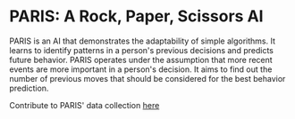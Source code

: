 # PARIS: A Rock, Paper, Scissors AI

PARIS is an AI that demonstrates the adaptability of simple algorithms. It learns to identify patterns in a person's previous decisions and predicts future behavior. PARIS operates under the assumption that more recent events are more important in a person's decision. It aims to find out the number of previous moves that should be considered for the best behavior prediction. 

Contribute to PARIS' data collection [here](http://eightants.github.io/rps-ai)